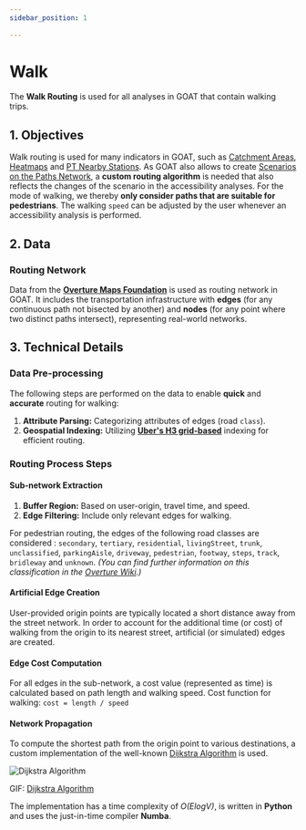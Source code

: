 ```yaml
---
sidebar_position: 1
 
---
```

 
# Walk
 
The **Walk Routing** is used for all analyses in GOAT that contain walking trips. 

 
## 1. Objectives

Walk routing is used for many indicators in GOAT, such as [Catchment Areas](../toolbox/accessibility_indicators/catchments "Visit Docs on Catchment Areas"), [Heatmaps](../toolbox/accessibility_indicators/heatmaps "Visit Docs on Heatmaps") and [PT Nearby Stations](../toolbox/accessibility_indicators/nearby_stations "Visit Docs on PT Nearby Stations"). As GOAT also allows to create [Scenarios on the Paths Network](../scenarios/ways), a **custom routing algorithm** is needed that also reflects the changes of the scenario in the accessibility analyses. For the mode of walking, we thereby **only consider paths that are suitable for pedestrians**. The walking `speed` can be adjusted by the user whenever an accessibility analysis is performed. 

## 2. Data

### Routing Network

Data from the **[Overture Maps Foundation](https://overturemaps.org/)** is used as routing network in GOAT. It includes the transportation infrastructure with **edges** (for any continuous path not bisected by another) and **nodes** (for any point where two distinct paths intersect), representing real-world networks.


## 3. Technical Details

### Data Pre-processing

The following steps are performed on the data to enable **quick** and **accurate** routing for walking:

 1. **Attribute Parsing:** Categorizing attributes of edges (road `class`).
 2. **Geospatial Indexing:**  Utilizing **[Uber's H3 grid-based](../further_reading/glossary#h3-grid)** indexing for efficient routing.


### Routing Process Steps

#### Sub-network Extraction

1. **Buffer Region:** Based on user-origin, travel time, and speed.
2. **Edge Filtering:**  Include only relevant edges for walking.

For pedestrian routing, the edges of the following road classes are considered :
`secondary`, `tertiary`, `residential`, `livingStreet`, `trunk`,
`unclassified`, `parkingAisle`, `driveway`, `pedestrian`, `footway`,
`steps`, `track`, `bridleway` and `unknown`. *(You can find further information on this classification in the [Overture Wiki](https://docs.overturemaps.org/themes/transportation/roads#road-class).)*

#### Artificial Edge Creation

User-provided origin points are typically located a short distance away from the street network. In order to account for the additional time (or cost) of walking from the origin to its nearest street, artificial (or simulated) edges are created.

#### Edge Cost Computation

For all edges in the sub-network, a cost value (represented as time) is calculated based on path length and walking speed.
Cost function for walking:
`cost = length / speed`

#### Network Propagation

To compute the shortest path from the origin point to various destinations, a custom implementation of the well-known [Dijkstra Algorithm](https://en.wikipedia.org/wiki/Dijkstra%27s_algorithm) is used.


<div style={{ display: 'flex', flexDirection: 'column', alignItems: 'center' }}>
  <img src={require('/img/routing/walk/dijkstra.gif').default}  alt="Dijkstra Algorithm" style={{ width: "auto", height: "auto", objectFit: "cover"}}/>
<p style={{ textAlign: 'center' }}>GIF: <a href="https://en.wikipedia.org/wiki/Dijkstra%27s_algorithm">Dijkstra Algorithm</a></p>
</div>

The implementation has a time complexity of *O(ElogV)*, is written in **Python** and uses the just-in-time compiler **Numba**.


